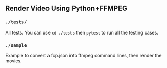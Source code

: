 ## Render Video Using Python+FFMPEG

### `./tests/`
All tests. You can use `cd ./tests` then `pytest` to run all the testing cases.

### `./sample`
Example to convert a fcp.json into ffmpeg command lines, then render the movies.
